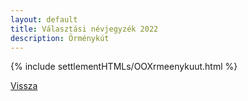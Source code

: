 ```yaml
---
layout: default
title: Választási névjegyzék 2022
description: Örménykút
---
```


{% include settlementHTMLs/OOXrmeenykuut.html %}

[Vissza](./)